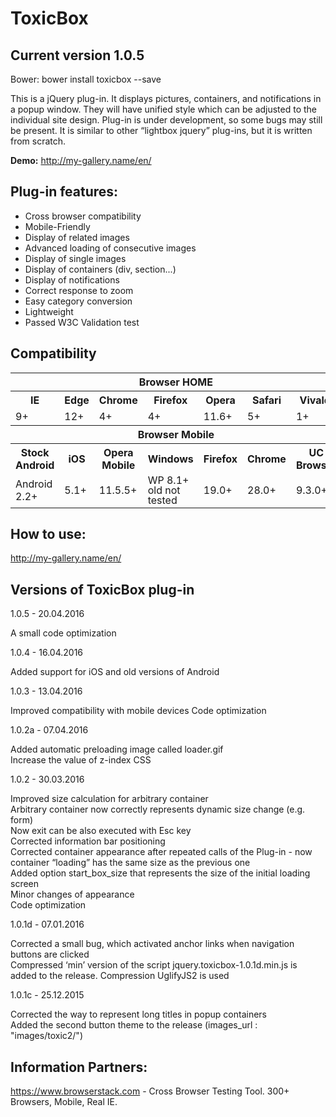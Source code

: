 # ToxicBox

<h2>Current version 1.0.5</h2>

Bower: bower install toxicbox --save

This is a jQuery plug-in. It displays pictures, containers, and notifications in a popup window. They will have unified style which can be adjusted to the individual site design. Plug-in is under development, so some bugs may still be present.
It is similar to other “lightbox jquery” plug-ins, but it is written from scratch.

<strong>Demo:</strong> http://my-gallery.name/en/

<h2>Plug-in features:</h2>

<ul>
<li><span>Cross browser compatibility</span></li>
<li><span>Mobile-Friendly</span></li>
<li><span>Display of related images</span></li>
<li><span>Advanced loading of consecutive images</span></li>
<li><span>Display of single images</span></li>
<li><span>Display of containers (div, section...)</span></li>
<li><span>Display of notifications</span></li>
<li><span>Correct response to zoom</span></li>
<li><span>Easy category conversion</span></li>
<li><span>Lightweight</span></li>
<li><span>Passed W3C Validation test</span></li>
</ul>

<h2>Compatibility</h2>
<table id="cross" style="width:100%;">
<tr>
<th colspan="7">Browser HOME</th>
</tr>
<tr>
<th>IE</th><th>Edge</th><th>Chrome</th><th>Firefox</th><th>Opera</th><th>Safari</th><th>Vivaldi</th>
</tr>
<tr>
<td>9+</td><td>12+</td><td>4+</td><td>4+</td><td>11.6+</td><td>5+</td><td>1+</td>
</tr>
<tr>
<th colspan="7">Browser Mobile</th>
</tr>
<tr>
<th>Stock Android</th><th>iOS</th><th>Opera Mobile</th><th>Windows</th><th>Firefox</th><th>Chrome</th><th>UC Browser</th>
</tr>
<tr>
<td>Android 2.2+</td><td>5.1+</td><td>11.5.5+</td><td style="line-height:1em;">WP 8.1+<br />old not tested</td><td>19.0+</td><td style="line-height:1em;">28.0+</td><td>9.3.0+</td>
</tr>
</table>

<h2>How to use:</h2>

http://my-gallery.name/en/

<h2>Versions of ToxicBox plug-in</h2>

1.0.5 - 20.04.2016

A small code optimization

1.0.4 - 16.04.2016

Added support for iOS and old versions of Android

1.0.3 - 13.04.2016

Improved compatibility with mobile devices
Code optimization

1.0.2a - 07.04.2016

Added automatic preloading image called loader.gif<br />
Increase the value of z-index CSS

1.0.2 - 30.03.2016

Improved size calculation for arbitrary container<br />
Arbitrary container now correctly represents dynamic size change (e.g. form)<br />
Now exit can be also executed with Esc key<br />
Corrected information bar positioning<br />
Corrected container appearance after repeated calls of the Plug-in - now container “loading” has the same size as the previous one<br />
Added option start_box_size that represents the size of the initial loading screen<br />
Minor changes of appearance<br />
Code optimization

1.0.1d - 07.01.2016

Corrected a small bug, which activated anchor links when navigation buttons are clicked<br />
Compressed ‘min’ version of the script jquery.toxicbox-1.0.1d.min.js is added to the release. Compression UglifyJS2 is used

1.0.1c - 25.12.2015

Corrected the way to represent long titles in popup containers<br />
Added the second button theme to the release (images_url : "images/toxic2/")

<h2>Information Partners:</h2>

https://www.browserstack.com - Cross Browser Testing Tool. 300+ Browsers, Mobile, Real IE.
